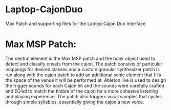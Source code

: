 # Laptop-CajonDuo
Max Patch and supporting files for the Laptop Cajon Duo Interface

# Max MSP Patch:
The central element is the Max MSP patch and the bonk object used to detect and classify onsets from the cajon. The patch consists of particular mappings for desired classes and a custom granular synthesizer patch is run along with the cajon patch to add an additional sonic element that fills the space of the venue it will be performed at.
Ableton live is used to design the trigger sounds for each Cajon hit and the sounds were carefully crafted and EQ’ed to match the timbre of the cajon for a more cohesive listening and playing experience.
The patch also triggers vocal samples that cycles through simple syllables, essentially giving the cajon a new voice.

